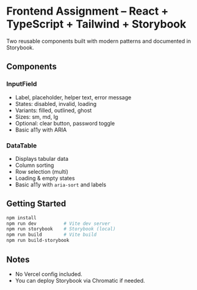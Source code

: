 # Frontend Assignment – React + TypeScript + Tailwind + Storybook

Two reusable components built with modern patterns and documented in Storybook.

## Components

### InputField
- Label, placeholder, helper text, error message
- States: disabled, invalid, loading
- Variants: filled, outlined, ghost
- Sizes: sm, md, lg
- Optional: clear button, password toggle
- Basic a11y with ARIA

### DataTable
- Displays tabular data
- Column sorting
- Row selection (multi)
- Loading & empty states
- Basic a11y with `aria-sort` and labels

## Getting Started

```bash
npm install
npm run dev          # Vite dev server
npm run storybook    # Storybook (local)
npm run build        # Vite build
npm run build-storybook
```

## Notes
- No Vercel config included.
- You can deploy Storybook via Chromatic if needed.
